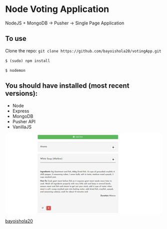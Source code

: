 # Node Voting Application

NodeJS + MongoDB → Pusher → Single Page Application

## To use

Clone the repo: `git clone https://github.com/bayoishola20/votingApp.git`

`$ (sudo) npm install`

`$ nodemon`

## You should have installed (most recent versions):

* Node
* Express
* MongoDB
* Pusher API
* VanillaJS

![Preview](https://github.com/bayoishola20/dishApp/blob/master/public/img/dishApp-bayoishola20.png "Preview")

[bayoishola20](github.bayoishola20.io)